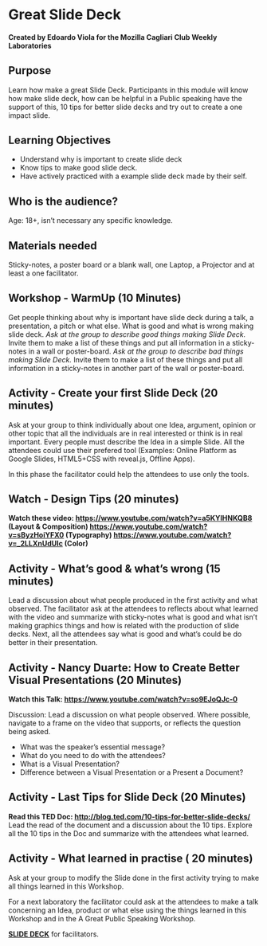 # Great Slide Deck #
#### Created by Edoardo Viola for the Mozilla Cagliari Club Weekly Laboratories ####
## Purpose ##

Learn how make a great Slide Deck.
Participants in this module will know how make slide deck, how can be helpful in a Public speaking have the support of this, 10 tips for better slide decks and try out to create a one impact slide.
## Learning Objectives ##
* Understand why is important to create slide deck
* Know tips to make good slide deck.
* Have actively practiced with a example slide deck made by their self.

## Who is the audience? ##
Age: 18+, isn’t necessary any specific knowledge. 

## Materials needed ##
Sticky-notes, a poster board or a blank wall, one Laptop, a Projector and at least a one facilitator.

## Workshop - WarmUp (10 Minutes) ##

Get people thinking about why is important have slide deck during a talk, a presentation, a pitch or what else. What is good and what is wrong making slide deck. 
*Ask at the group to describe good things making Slide Deck.* Invite them to make a list of these things and put all information in a sticky-notes in a wall or poster-board.
*Ask at the group to describe bad things making Slide Deck.* Invite them to make a list of these things and put all information in a sticky-notes in another part of the wall or poster-board.

## Activity - Create your first Slide Deck (20 minutes) ##

Ask at your group to think individually about one Idea, argument, opinion or other topic that all the individuals are in real interested or think is in real important.  Every people must describe the Idea in a simple Slide. All the attendees could use their prefered tool (Examples: Online Platform as Google Slides, HTML5+CSS with reveal.js, Offline Apps).

In this phase the facilitator could help the attendees to use only the tools.

## Watch - Design Tips (20 minutes) ##

**Watch these video: 
https://www.youtube.com/watch?v=a5KYlHNKQB8 (Layout & Composition)
https://www.youtube.com/watch?v=sByzHoiYFX0 (Typography)
https://www.youtube.com/watch?v=_2LLXnUdUIc (Color)**

## Activity - What’s good & what’s wrong (15 minutes) ##

Lead a discussion about what people produced in the first activity and what observed. 
The facilitator ask at the attendees to reflects about what learned with the video and summarize with sticky-notes what is good and what isn’t making graphics things and how is related with the production of slide decks. Next, all the attendees say what is good and what’s could be do better in their presentation.

## Activity - Nancy Duarte: How to Create Better Visual Presentations (20 Minutes) ##

**Watch this Talk: https://www.youtube.com/watch?v=so9EJoQJc-0**

Discussion:
Lead a discussion on what people observed.  Where possible, navigate to a frame on the video that supports, or reflects the question being asked.
* What was the speaker’s essential message?
* What do you need to do with the attendees?
* What is a Visual Presentation?
* Difference between a Visual Presentation or a Present a Document?

## Activity - Last Tips for Slide Deck (20 Minutes) ##

**Read this TED Doc: http://blog.ted.com/10-tips-for-better-slide-decks/**
Lead the read of the document and a discussion about the 10 tips. Explore all the 10 tips in the Doc and summarize with the attendees what learned.

## Activity - What learned in practise ( 20 minutes) ##

Ask at your group to modify the Slide done in the first activity trying to make all things learned in this Workshop.

For a next laboratory the facilitator could ask at the attendees to make a talk concerning an Idea, product or what else using the things learned in this Workshop and in the A Great Public Speaking Workshop.

**[SLIDE DECK](https://docs.google.com/presentation/d/1XGQ12n-T2SW2TQhNyCjdjn3SMzmpHjeVPevlLT9873U/edit?usp=sharing)** for facilitators.
